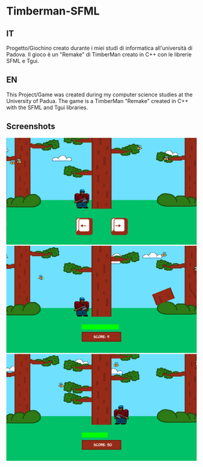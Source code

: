 # Timberman-SFML
## IT
Progetto/Giochino creato durante i miei studi di informatica all'università di Padova.
Il gioco è un "Remake" di TimberMan creato in C++ con le librerie SFML e Tgui.


## EN
This Project/Game was created during my computer science studies at the University of Padua.
The game is a TimberMan "Remake" created in C++ with the SFML and Tgui libraries.

## Screenshots
![](SFML/ScreenShots/Screenshot_1.png)
![](SFML/ScreenShots/Screenshot_2.png)
![](SFML/ScreenShots/Screenshot_3.png)
